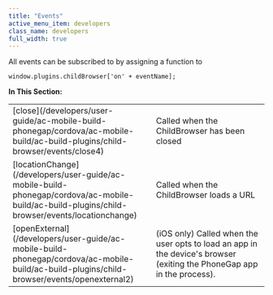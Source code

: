 ```yaml
---
title: "Events"
active_menu_item: developers
class_name: developers
full_width: true
---
```



All events can be subscribed to by assigning a function to

    window.plugins.childBrowser['on' + eventName];
   

**In This Section:**

<table>
<tr>
<td width="151">
[close](/developers/user-guide/ac-mobile-build-phonegap/cordova/ac-mobile-build/ac-build-plugins/child-browser/events/close4)

</td>
<td width="23">
</td>
<td width="546">
Called when the ChildBrowser has been closed

</td>
</tr>
<tr>
<td width="151">
[locationChange](/developers/user-guide/ac-mobile-build-phonegap/cordova/ac-mobile-build/ac-build-plugins/child-browser/events/locationchange)

</td>
<td width="23">
</td>
<td width="546">
Called when the ChildBrowser loads a URL

</td>
</tr>
<tr>
<td width="151">
[openExternal](/developers/user-guide/ac-mobile-build-phonegap/cordova/ac-mobile-build/ac-build-plugins/child-browser/events/openexternal2)

</td>
<td width="23">
</td>
<td width="546">
(iOS only) Called when the user opts to load an app in the device's browser (exiting the PhoneGap app in the process).

</td>
</tr>
</table>
